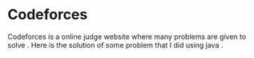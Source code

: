# Codeforces
Codeforces is a online judge website where many problems are given to solve . Here is the solution of some problem that I did using java .
